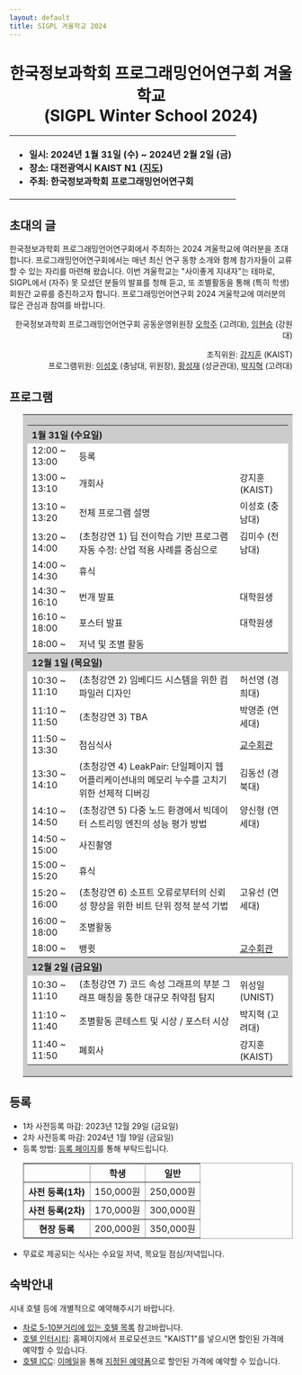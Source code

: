 ```yaml
---
layout: default
title: SIGPL 겨울학교 2024
---
```


<h1>
<center>
한국정보과학회 프로그래밍언어연구회 겨울학교
<br> (SIGPL Winter School 2024)
</center>
</h1>
<center><table><tbody><tr><th align="left">
<ul>
<li>
    일시: 2024년 1월 31일 (수) ~ 2024년 2월 2일 (금)
</li><li>
    장소: 대전광역시 KAIST N1 (<a href="https://cs.kaist.ac.kr/content?menu=4">지도</a>)
</li><li>
    주최: 한국정보과학회 프로그래밍언어연구회
</li></ul>
</th></tr></tbody></table>
</center>

<h2>초대의 글</h2>

<p>
  한국정보과학회 프로그래밍언어연구회에서 주최하는 2024 겨울학교에 여러분을 초대합니다.
  프로그래밍언어연구회에서는 매년 최신 연구 동향 소개와 함께 참가자들이 교류할 수 있는 자리를 마련해 왔습니다.
  이번 겨울학교는 "사이좋게 지내자"는 테마로, SIGPL에서 (자주) 못 모셨던 분들의 발표를 청해 듣고, 또 조별활동을 통해 (특히 학생) 회원간 교류를 증진하고자 합니다.
  프로그래밍언어연구회 2024 겨울학교에 여러분의 많은 관심과 참여를 바랍니다.
</p>

<p align="right">
한국정보과학회 프로그래밍언어연구회 공동운영위원장 <a href="http://prl.korea.ac.kr/~pronto/home/">오학주</a> (고려대), <a href="https://pl.kangwon.ac.kr/hsim/">임현승</a> (강원대)
</p>

<p align="right">
조직위원: <a href="https://www.fearless.systems/jeehoon.kang/">강지훈</a> (KAIST)<br>
프로그램위원: <a href="https://sites.google.com/view/sat-lab/sungholee">이성호</a> (충남대, 위원장), <a href="https://softsec.skku.edu/">황성재</a> (성균관대), <a href="https://plrg.korea.ac.kr/members/jihyeok.park.html">박지혁</a> (고려대)
</p>

<h2>프로그램</h2>

<ul>
  <table border="0" cellspacing="0">
  <tbody><tr><td bgcolor="#cccccc">
  <table border="0" cellspacing="1pt">
<tbody>

  <tr><th colspan="3" align="left"> 1월 31일 (수요일) </th></tr>
  <tr><td bgcolor="white"> 12:00 ~ 13:00 </td> <td bgcolor="white"> 등록 </td><td bgcolor="white"> </td></tr>
  <tr><td bgcolor="white"> 13:00 ~ 13:10 </td> <td bgcolor="white"> 개회사 </td><td bgcolor="white"> 강지훈 (KAIST) </td></tr>
  <tr><td bgcolor="white"> 13:10 ~ 13:20 </td> <td bgcolor="white"> 전체 프로그램 설명 </td><td bgcolor="white"> 이성호 (충남대) </td></tr>
  <tr><td bgcolor="white"> 13:20 ~ 14:00 </td> <td bgcolor="white"> (초청강연 1) 딥 전이학습 기반 프로그램 자동 수정: 산업 적용 사례를 중심으로 </td><td bgcolor="white"> 김미수 (전남대) </td></tr>
  <tr><td bgcolor="white"> 14:00 ~ 14:30 </td> <td bgcolor="white"> 휴식 </td><td bgcolor="white"> </td></tr>
  <tr><td bgcolor="white"> 14:30 ~ 16:10 </td> <td bgcolor="white"> 번개 발표 </td><td bgcolor="white"> 대학원생 </td></tr>
  <tr><td bgcolor="white"> 16:10 ~ 18:00 </td> <td bgcolor="white"> 포스터 발표 </td><td bgcolor="white"> 대학원생 </td></tr>
  <tr><td bgcolor="white"> 18:00 ~       </td> <td bgcolor="white"> 저녁 및 조별 활동 </td><td bgcolor="white"> </td></tr>
  <tr><th colspan="3" align="left"> 12월 1일 (목요일) </th></tr>
  <tr><td bgcolor="white"> 10:30 ~ 11:10 </td> <td bgcolor="white"> (초청강연 2) 임베디드 시스템을 위한 컴파일러 디자인 </td><td bgcolor="white"> 허선영 (경희대) </td></tr>
  <tr><td bgcolor="white"> 11:10 ~ 11:50 </td> <td bgcolor="white"> (초청강연 3) TBA </td><td bgcolor="white"> 박영준 (연세대) </td></tr>
  <tr><td bgcolor="white"> 11:50 ~ 13:30 </td> <td bgcolor="white"> 점심식사 </td><td bgcolor="white"> <a href="https://naver.me/5pN0rsL1"> 교수회관 </a> </td></tr>
  <tr><td bgcolor="white"> 13:30 ~ 14:10 </td> <td bgcolor="white"> (초청강연 4) LeakPair: 단일페이지 웹 어플리케이션내의 메모리 누수를 고치기 위한 선제적 디버깅 </td><td bgcolor="white"> 김동선 (경북대) </td></tr>
  <tr><td bgcolor="white"> 14:10 ~ 14:50 </td> <td bgcolor="white"> (초청강연 5) 다중 노드 환경에서 빅데이터 스트리밍 엔진의 성능 평가 방법 </td><td bgcolor="white"> 양신형 (연세대) </td></tr>
  <tr><td bgcolor="white"> 14:50 ~ 15:00 </td> <td bgcolor="white"> 사진촬영 </td><td bgcolor="white"> </td></tr>
  <tr><td bgcolor="white"> 15:00 ~ 15:20 </td> <td bgcolor="white"> 휴식 </td><td bgcolor="white"> </td></tr>
  <tr><td bgcolor="white"> 15:20 ~ 16:00 </td> <td bgcolor="white"> (초청강연 6) 소프트 오류로부터의 신뢰성 향상을 위한 비트 단위 정적 분석 기법 </td><td bgcolor="white"> 고유선 (연세대) </td></tr>
  <tr><td bgcolor="white"> 16:00 ~ 18:00 </td> <td bgcolor="white"> 조별활동 </td><td bgcolor="white"> </td></tr>
  <tr><td bgcolor="white"> 18:00 ~       </td> <td bgcolor="white"> 뱅큇 </td><td bgcolor="white"> <a href="https://naver.me/5pN0rsL1"> 교수회관 </a> </td></tr>
  <tr><th colspan="3" align="left"> 12월 2일 (금요일) </th></tr>
  <tr><td bgcolor="white"> 10:30 ~ 11:10 </td> <td bgcolor="white"> (초청강연 7) 코드 속성 그래프의 부분 그래프 매칭을 통한 대규모 취약점 탐지 </td><td bgcolor="white"> 위성일 (UNIST) </td></tr>
  <tr><td bgcolor="white"> 11:10 ~ 11:40 </td> <td bgcolor="white"> 조별활동 콘테스트 및 시상 / 포스터 시상 </td><td bgcolor="white"> 박지혁 (고려대) </td></tr>
  <tr><td bgcolor="white"> 11:40 ~ 11:50 </td> <td bgcolor="white"> 폐회사 </td><td bgcolor="white"> 강지훈 (KAIST) </td></tr>
</tbody>
  </table></td></tr></tbody></table>
</ul>

<h2>등록</h2>

<ul>
  <li> 1차 사전등록 마감: 2023년 12월 29일 (금요일)</li>
  <li> 2차 사전등록 마감: 2024년 1월 19일 (금요일)</li>
  <li> 등록 방법: <a href="https://www.kiise.or.kr/conference/conf/141/">등록 페이지</a>를 통해 부탁드립니다.
  <table border="1" bordercolor="#a0a0a0" cellspacing="0">
  <tbody><tr><th>&nbsp;</th><th>학생</th><th>일반</th></tr>
  <tr align="center"><th>사전 등록(1차) </th><td>150,000원</td><td>250,000원</td></tr>
  <tr align="center"><th>사전 등록(2차) </th><td>170,000원</td><td>300,000원</td></tr>
  <tr align="center"><th>현장 등록 </th><td>200,000원</td><td>350,000원</td></tr>
  </tbody></table>
  </li>
<li>무료로 제공되는 식사는 수요일 저녁, 목요일 점심/저녁입니다.</li>
</ul>

<h2>숙박안내</h2>

시내 호텔 등에 개별적으로 예약해주시기 바랍니다.
<ul>
    <li><a href="https://www.dcckorea.or.kr/content/view.do?contentKey=71&menuKey=116">차로 5-10분거리에 있는 호텔 목록</a> 참고바랍니다.</li>
    <li>
    <a href="https://www.hotelinterciti.com/">호텔 인터시티</a>: 홈페이지에서 프로모션코드 "KAIST1"를 넣으시면 할인된 가격에 예약할 수 있습니다.
    </li>
    <li>
    <a href="http://hotel.hotelicc.com/">호텔 ICC</a>: <a href="mailto:hotelicc@naver.com">이메일</a>을 통해 <a href="https://docs.google.com/document/d/11Ykacw4dijxFyUFVus7L4wfuwFunXzKX/edit?usp=sharing&ouid=102096615356641196121&rtpof=true&sd=true">지정된 예약폼</a>으로 할인된 가격에 예약할 수 있습니다.
    </li>
</ul>
